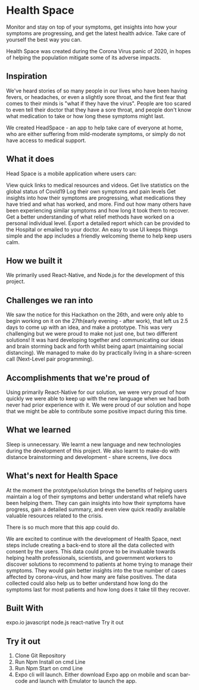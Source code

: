  <!-- omit in toc --> 
# Health Space
Monitor and stay on top of your symptoms, get insights into how your symptoms are progressing, and get the latest health advice. Take care of yourself the best way you can.

Health Space was created during the Corona Virus panic of 2020, in hopes of helping the population mitigate some of its adverse impacts.


## Inspiration
We've heard stories of so many people in our lives who have been having fevers, or headaches, or even a slightly sore throat, and the first fear that comes to their minds is "what if they have the virus". People are too scared to even tell their doctor that they have a sore throat, and people don't know what medication to take or how long these symptoms might last.

We created HeadSpace - an app to help take care of everyone at home, who are either suffering from mild-moderate symptoms, or simply do not have access to medical support.

## What it does
Head Space is a mobile application where users can:

View quick links to medical resources and videos.
Get live statistics on the global status of Covid19
Log their own symptoms and pain levels
Get insights into how their symptoms are progressing, what medications they have tried and what has worked, and more.
Find out how many others have been experiencing similar symptoms and how long it took them to recover.
Get a better understanding of what relief methods have worked on a personal individual level.
Export a detailed report which can be provided to the Hospital or emailed to your doctor.
An easy to use UI keeps things simple and the app includes a friendly welcoming theme to help keep users calm.

## How we built it
We primarily used React-Native, and Node.js for the development of this project.

## Challenges we ran into
We saw the notice for this Hackathon on the 26th, and were only able to begin working on it on the 27th(early evening - after work), that left us 2.5 days to come up with an idea, and make a prototype. This was very challenging but we were proud to make not just one, but two different solutions!
It was hard developing together and communicating our ideas and brain storming back and forth whilst being apart (maintaining social distancing). We managed to make do by practically living in a share-screen call (Next-Level pair programming).

## Accomplishments that we're proud of
Using primarily React-Native for our solution, we were very proud of how quickly we were able to keep up with the new language when we had both never had prior experience with it. We were proud of our solution and hope that we might be able to contribute some positive impact during this time.

## What we learned
Sleep is unnecessary. We learnt a new language and new technologies during the development of this project. We also learnt to make-do with distance brainstorming and development - share screens, live docs

## What's next for Health Space
At the moment the prototype/solution brings the benefits of helping users maintain a log of their symptoms and better understand what reliefs have been helping them. They can gain insights into how their symptoms have progress, gain a detailed summary, and even view quick readily available valuable resources related to the crisis.

There is so much more that this app could do.

We are excited to continue with the development of Health Space, next steps include creating a back-end to store all the data collected with consent by the users. This data could prove to be invaluable towards helping health professionals, scientists, and government workers to discover solutions to recommend to patients at home trying to manage their symptoms. They would gain better insights into the true number of cases affected by corona-virus, and how many are false positives. The data collected could also help us to better understand how long do the symptoms last for most patients and how long does it take till they recover.

## Built With
expo.io
javascript
node.js
react-native
Try it out

## Try it out
1. Clone Git Repository
2. Run Npm Install on cmd Line
3. Run Npm Start on cmd Line
4. Expo cli will launch. Either download Expo app on mobile and scan bar-code and launch with Emulator to launch the app.